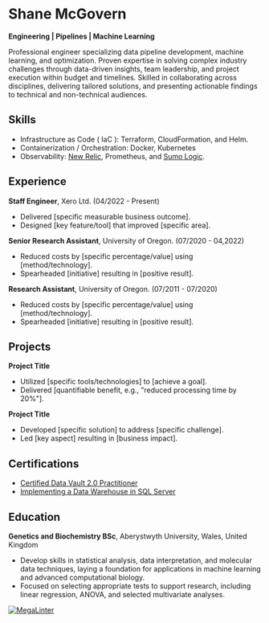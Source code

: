 # Shane McGovern

__Engineering \| Pipelines \| Machine Learning__

Professional engineer specializing data pipeline development, machine learning, and optimization. Proven expertise in solving complex industry challenges through data-driven insights, team leadership, and project execution within budget and timelines. Skilled in collaborating across disciplines, delivering tailored solutions, and presenting actionable findings to technical and non-technical audiences.

## Skills
- Infrastructure as Code ( IaC ): Terraform, CloudFormation, and Helm.
- Containerization / Orchestration: Docker, Kubernetes
- Observability: [New Relic](https://newrelic.com/), Prometheus, and [Sumo Logic](https://www.sumologic.com/).

## Experience

__Staff Engineer__, Xero Ltd. (04/2022 - Present)  
- Delivered [specific measurable business outcome].  
- Designed [key feature/tool] that improved [specific area].  

__Senior Research Assistant__, University of Oregon. (07/2020 - 04,2022)
- Reduced costs by [specific percentage/value] using [method/technology].  
- Spearheaded [initiative] resulting in [positive result].

__Research Assistant__, University of Oregon. (07/2011 - 07/2020)
- Reduced costs by [specific percentage/value] using [method/technology].  
- Spearheaded [initiative] resulting in [positive result].

## Projects

__Project Title__
- Utilized [specific tools/technologies] to [achieve a goal].  
- Delivered [quantifiable benefit, e.g., "reduced processing time by 20%"].  

__Project Title__
- Developed [specific solution] to address [specific challenge].  
- Led [key aspect] resulting in [business impact].

## Certifications
- [Certified Data Vault 2.0 Practitioner](https://www.credential.net/23cef956-ff59-4244-9838-79751295151a)  
- [Implementing a Data Warehouse in SQL Server](https://www.credential.net/23cef956-ff59-4244-9838-79751295151a)  

## Education
__Genetics and Biochemistry BSc__, Aberystwyth University, Wales, United Kingdom  
- Develop skills in statistical analysis, data interpretation, and molecular data techniques, laying a foundation for applications in machine learning and advanced computational biology.
- Focused on selecting appropriate tests to support research, including linear regression, ANOVA, and selected multivariate analyses.

[![MegaLinter](https://github.com/ShaneMcGovern/shanemcgovern.github.io/actions/workflows/mega-linter.yml/badge.svg?branch=main)](https://github.com/ShaneMcGovern/shanemcgovern.github.io/actions/workflows/mega-linter.yml?query=branch%3Amain)